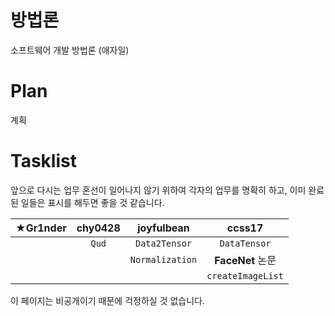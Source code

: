 
# 방법론

소프트웨어 개발 방법론 (애자일)

# Plan

계획

# Tasklist

앞으로 다시는 업무 혼선이 일어나지 않기 위하여 각자의 업무를 명확히 하고, 이미 완료된 일들은 <i class="fas fa-check-circle"></i> 표시를 해두면 좋을 것 같습니다. 

|★**Gr1nder**|**chy0428**|**joyfulbean**|**ccss17**|
|:---:|:---:|:---:|:---:|
||<i class="fas fa-check-circle"></i> `Qud`|<i class="fas fa-check-circle"></i> `Data2Tensor` | <i class="fas fa-check-circle"></i> `DataTensor`|
|||<i class="fas fa-check"></i> `Normalization` | <i class="fas fa-check"></i> **FaceNet** 논문 |
|||| <i class="fas fa-check"></i> `createImageList` |

이 페이지는 비공개이기 때문에 걱정하실 것 없습니다.